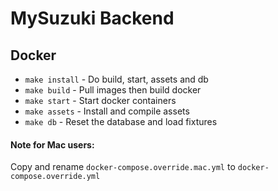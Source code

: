 MySuzuki Backend
========

## Docker

* `make install` - Do build, start, assets and db
* `make build` - Pull images then build docker
* `make start` - Start docker containers
* `make assets` - Install and compile assets
* `make db` - Reset the database and load fixtures

#### Note for Mac users:

Copy and rename `docker-compose.override.mac.yml` to `docker-compose.override.yml`

